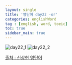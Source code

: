 ```yaml
---
layout: single
title: '영단어 day22 -or'
categories: englishWord
tag : [english, word, toeic]
toc: true
sidebar_main: true
---
```



![day22_1](https://ingu627.github.io/images/english/day22_1.jpg)
![day22_2](https://ingu627.github.io/images/english/day22_2.jpg)



[출처 : 신상현 영단어](https://www.aladin.co.kr/shop/wproduct.aspx?ItemId=126278788)